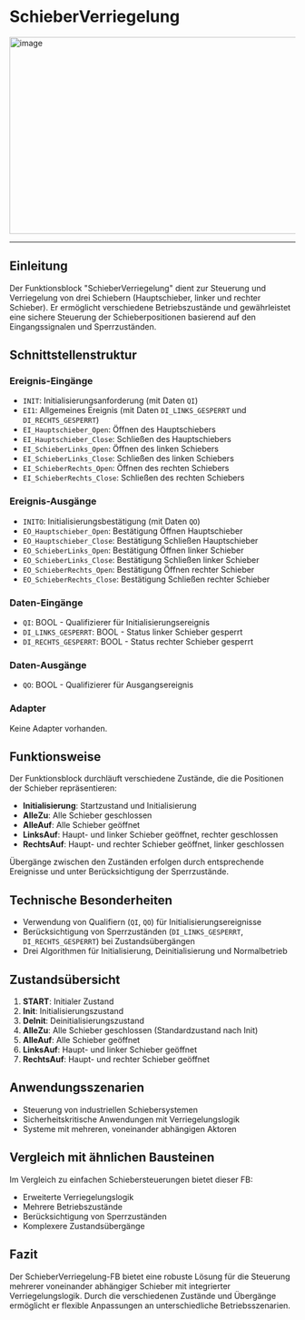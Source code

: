 # SchieberVerriegelung

<img width="1313" height="347" alt="image" src="https://github.com/user-attachments/assets/fe5348b3-624e-44a5-8e31-8927d4dd851e" />

* * * * * * * * * *
## Einleitung
Der Funktionsblock "SchieberVerriegelung" dient zur Steuerung und Verriegelung von drei Schiebern (Hauptschieber, linker und rechter Schieber). Er ermöglicht verschiedene Betriebszustände und gewährleistet eine sichere Steuerung der Schieberpositionen basierend auf den Eingangssignalen und Sperrzuständen.

## Schnittstellenstruktur

### **Ereignis-Eingänge**
- `INIT`: Initialisierungsanforderung (mit Daten `QI`)
- `EI1`: Allgemeines Ereignis (mit Daten `DI_LINKS_GESPERRT` und `DI_RECHTS_GESPERRT`)
- `EI_Hauptschieber_Open`: Öffnen des Hauptschiebers
- `EI_Hauptschieber_Close`: Schließen des Hauptschiebers
- `EI_SchieberLinks_Open`: Öffnen des linken Schiebers
- `EI_SchieberLinks_Close`: Schließen des linken Schiebers
- `EI_SchieberRechts_Open`: Öffnen des rechten Schiebers
- `EI_SchieberRechts_Close`: Schließen des rechten Schiebers

### **Ereignis-Ausgänge**
- `INITO`: Initialisierungsbestätigung (mit Daten `QO`)
- `EO_Hauptschieber_Open`: Bestätigung Öffnen Hauptschieber
- `EO_Hauptschieber_Close`: Bestätigung Schließen Hauptschieber
- `EO_SchieberLinks_Open`: Bestätigung Öffnen linker Schieber
- `EO_SchieberLinks_Close`: Bestätigung Schließen linker Schieber
- `EO_SchieberRechts_Open`: Bestätigung Öffnen rechter Schieber
- `EO_SchieberRechts_Close`: Bestätigung Schließen rechter Schieber

### **Daten-Eingänge**
- `QI`: BOOL - Qualifizierer für Initialisierungsereignis
- `DI_LINKS_GESPERRT`: BOOL - Status linker Schieber gesperrt
- `DI_RECHTS_GESPERRT`: BOOL - Status rechter Schieber gesperrt

### **Daten-Ausgänge**
- `QO`: BOOL - Qualifizierer für Ausgangsereignis

### **Adapter**
Keine Adapter vorhanden.

## Funktionsweise
Der Funktionsblock durchläuft verschiedene Zustände, die die Positionen der Schieber repräsentieren:
- **Initialisierung**: Startzustand und Initialisierung
- **AlleZu**: Alle Schieber geschlossen
- **AlleAuf**: Alle Schieber geöffnet
- **LinksAuf**: Haupt- und linker Schieber geöffnet, rechter geschlossen
- **RechtsAuf**: Haupt- und rechter Schieber geöffnet, linker geschlossen

Übergänge zwischen den Zuständen erfolgen durch entsprechende Ereignisse und unter Berücksichtigung der Sperrzustände.

## Technische Besonderheiten
- Verwendung von Qualifiern (`QI`, `QO`) für Initialisierungsereignisse
- Berücksichtigung von Sperrzuständen (`DI_LINKS_GESPERRT`, `DI_RECHTS_GESPERRT`) bei Zustandsübergängen
- Drei Algorithmen für Initialisierung, Deinitialisierung und Normalbetrieb

## Zustandsübersicht
1. **START**: Initialer Zustand
2. **Init**: Initialisierungszustand
3. **DeInit**: Deinitialisierungszustand
4. **AlleZu**: Alle Schieber geschlossen (Standardzustand nach Init)
5. **AlleAuf**: Alle Schieber geöffnet
6. **LinksAuf**: Haupt- und linker Schieber geöffnet
7. **RechtsAuf**: Haupt- und rechter Schieber geöffnet

## Anwendungsszenarien
- Steuerung von industriellen Schiebersystemen
- Sicherheitskritische Anwendungen mit Verriegelungslogik
- Systeme mit mehreren, voneinander abhängigen Aktoren

## Vergleich mit ähnlichen Bausteinen
Im Vergleich zu einfachen Schiebersteuerungen bietet dieser FB:
- Erweiterte Verriegelungslogik
- Mehrere Betriebszustände
- Berücksichtigung von Sperrzuständen
- Komplexere Zustandsübergänge

## Fazit
Der SchieberVerriegelung-FB bietet eine robuste Lösung für die Steuerung mehrerer voneinander abhängiger Schieber mit integrierter Verriegelungslogik. Durch die verschiedenen Zustände und Übergänge ermöglicht er flexible Anpassungen an unterschiedliche Betriebsszenarien.
